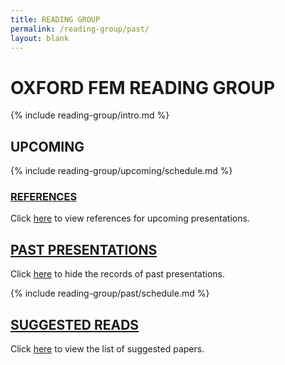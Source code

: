 ```yaml
---
title: READING GROUP
permalink: /reading-group/past/
layout: blank
---
```


# OXFORD FEM READING GROUP

{% include reading-group/intro.md %}

## UPCOMING

{% include reading-group/upcoming/schedule.md %}

### [REFERENCES](/reading-group/references/)

Click [here](/reading-group/references/) to view references for upcoming presentations.

## [PAST PRESENTATIONS](/reading-group/)

Click [here](/reading-group/) to hide the records of past presentations.

{% include reading-group/past/schedule.md %}

## [SUGGESTED READS](/reading-group/suggested/)

Click [here](/reading-group/suggested/) to view the list of suggested papers.
